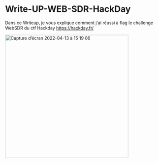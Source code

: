 # Write-UP-WEB-SDR-HackDay
Dans ce Writeup, je vous explique comment j'ai réussi à flag le challenge WebSDR du ctf Hackday 
https://hackday.fr/


<img width="400" alt="Capture d’écran 2022-04-13 à 15 19 06" src="https://user-images.githubusercontent.com/39098396/163189411-4b3035a6-22a9-434a-8daf-92e0781c2fc6.png">

